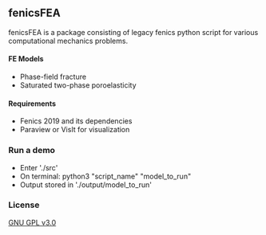 ## fenicsFEA

fenicsFEA is a package consisting of legacy fenics python script for various computational
mechanics problems. 

#### FE Models
 - Phase-field fracture
 - Saturated two-phase poroelasticity

#### Requirements
 - Fenics 2019 and its dependencies 
 - Paraview or VisIt for visualization
 
### Run a demo
 - Enter './src'
 - On terminal: python3 "script_name" "model_to_run"
 - Output stored in './output/model_to_run'
 
 ### License
 [GNU GPL v3.0](https://choosealicense.com/licenses/gpl-3.0/)
